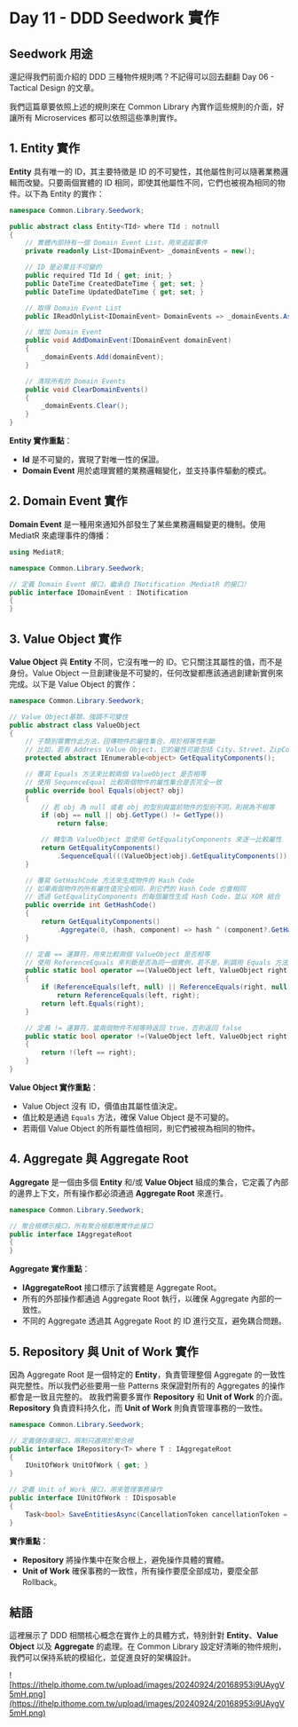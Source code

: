 # Day 11 - DDD Seedwork 實作

## Seedwork 用途

還記得我們前面介紹的 DDD 三種物件規則嗎？不記得可以回去翻翻 Day 06 - Tactical Design 的文章。

我們這篇章要依照上述的規則來在 Common Library 內實作這些規則的介面，好讓所有 Microservices 都可以依照這些準則實作。

## 1. Entity 實作

**Entity** 具有唯一的 ID，其主要特徵是 ID 的不可變性，其他屬性則可以隨著業務邏輯而改變。只要兩個實體的 ID 相同，即使其他屬性不同，它們也被視為相同的物件。以下為 Entity 的實作：

```csharp
namespace Common.Library.Seedwork;

public abstract class Entity<TId> where TId : notnull
{
    // 實體內部持有一個 Domain Event List，用來追蹤事件
    private readonly List<IDomainEvent> _domainEvents = new(); 

    // ID 是必需且不可變的
    public required TId Id { get; init; } 
    public DateTime CreatedDateTime { get; set; } 
    public DateTime UpdatedDateTime { get; set; } 

    // 取得 Domain Event List
    public IReadOnlyList<IDomainEvent> DomainEvents => _domainEvents.AsReadOnly();

    // 增加 Domain Event
    public void AddDomainEvent(IDomainEvent domainEvent)
    {
        _domainEvents.Add(domainEvent);
    }

    // 清除所有的 Domain Events
    public void ClearDomainEvents()
    {
        _domainEvents.Clear();
    }
}
```

**Entity 實作重點**：

- **Id** 是不可變的，實現了對唯一性的保證。
- **Domain Event** 用於處理實體的業務邏輯變化，並支持事件驅動的模式。

## 2. Domain Event 實作

**Domain Event** 是一種用來通知外部發生了某些業務邏輯變更的機制。使用 MediatR 來處理事件的傳播：

```csharp
using MediatR;

namespace Common.Library.Seedwork;

// 定義 Domain Event 接口，繼承自 INotification（MediatR 的接口）
public interface IDomainEvent : INotification
{
}
```

## 3. Value Object 實作

**Value Object** 與 **Entity** 不同，它沒有唯一的 ID。它只關注其屬性的值，而不是身份。Value Object 一旦創建後是不可變的，任何改變都應該通過創建新實例來完成。以下是 Value Object 的實作：

```csharp
namespace Common.Library.Seedwork;

// Value Object基類，強調不可變性
public abstract class ValueObject
{
    // 子類別需實作此方法，回傳物件的屬性集合，用於相等性判斷
    // 比如，若有 Address Value Object，它的屬性可能包括 City、Street、ZipCode 等
    protected abstract IEnumerable<object> GetEqualityComponents();

    // 覆寫 Equals 方法來比較兩個 ValueObject 是否相等
    // 使用 SequenceEqual 比較兩個物件的屬性集合是否完全一致
    public override bool Equals(object? obj)
    {
        // 若 obj 為 null 或者 obj 的型別與當前物件的型別不同，則視為不相等
        if (obj == null || obj.GetType() != GetType())
            return false;

        // 轉型為 ValueObject 並使用 GetEqualityComponents 來逐一比較屬性
        return GetEqualityComponents()
            .SequenceEqual(((ValueObject)obj).GetEqualityComponents());
    }

    // 覆寫 GetHashCode 方法來生成物件的 Hash Code
    // 如果兩個物件的所有屬性值完全相同，則它們的 Hash Code 也會相同
    // 透過 GetEqualityComponents 的每個屬性生成 Hash Code，並以 XOR 結合
    public override int GetHashCode()
    {
        return GetEqualityComponents()
            .Aggregate(0, (hash, component) => hash ^ (component?.GetHashCode() ?? 0));
    }

    // 定義 == 運算符，用來比較兩個 ValueObject 是否相等
    // 使用 ReferenceEquals 來判斷是否為同一個實例，若不是，則調用 Equals 方法進行比較
    public static bool operator ==(ValueObject left, ValueObject right)
    {
        if (ReferenceEquals(left, null) || ReferenceEquals(right, null))
            return ReferenceEquals(left, right);
        return left.Equals(right);
    }

    // 定義 != 運算符，當兩個物件不相等時返回 true，否則返回 false
    public static bool operator !=(ValueObject left, ValueObject right)
    {
        return !(left == right);
    }
}
```

**Value Object 實作重點**：

- Value Object 沒有 ID，價值由其屬性值決定。
- 值比較是通過 `Equals` 方法，確保 Value Object 是不可變的。
- 若兩個 Value Object 的所有屬性值相同，則它們被視為相同的物件。

## 4. Aggregate 與 Aggregate Root

**Aggregate** 是一個由多個 **Entity** 和/或 **Value Object** 組成的集合，它定義了內部的邊界上下文，所有操作都必須通過 **Aggregate Root** 來進行。

```csharp
namespace Common.Library.Seedwork;

// 聚合根標示接口，所有聚合根都應實作此接口
public interface IAggregateRoot
{
}
```

**Aggregate 實作重點**：

- **IAggregateRoot** 接口標示了該實體是 Aggregate Root。
- 所有的外部操作都通過 Aggregate Root 執行，以確保 Aggregate 內部的一致性。
- 不同的 Aggregate 透過其 Aggregate Root 的 ID 進行交互，避免耦合問題。

## 5. Repository 與 Unit of Work 實作

因為 Aggregate Root 是一個特定的 **Entity**，負責管理整個 Aggregate 的一致性與完整性。所以我們必些要用一些 Patterns 來保證對所有的 Aggregates 的操作都會是一致且完整的。
故我們需要多實作 **Repository** 和 **Unit of Work** 的介面。**Repository** 負責資料持久化，而 **Unit of Work** 則負責管理事務的一致性。

```csharp
namespace Common.Library.Seedwork;

// 定義儲存庫接口，限制只適用於聚合根
public interface IRepository<T> where T : IAggregateRoot
{
    IUnitOfWork UnitOfWork { get; }
}

// 定義 Unit of Work 接口，用來管理事務操作
public interface IUnitOfWork : IDisposable
{
    Task<bool> SaveEntitiesAsync(CancellationToken cancellationToken = default);
}
```

**實作重點**：

- **Repository** 將操作集中在聚合根上，避免操作具體的實體。
- **Unit of Work** 確保事務的一致性，所有操作要麼全部成功，要麼全部 Rollback。

## 結語

這裡展示了 DDD 相關核心概念在實作上的具體方式，特別針對 **Entity**、**Value Object** 以及 **Aggregate** 的處理。在 Common Library 設定好清晰的物件規則，我們可以保持系統的模組化，並促進良好的架構設計。

![https://ithelp.ithome.com.tw/upload/images/20240924/20168953i9UAygV5mH.png](https://ithelp.ithome.com.tw/upload/images/20240924/20168953i9UAygV5mH.png)
